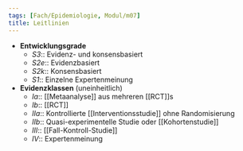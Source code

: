 ```yaml
---
tags: [Fach/Epidemiologie, Modul/m07]
title: Leitlinien
---
```

- **Entwicklungsgrade**
	- *S3*:: Evidenz- und konsensbasiert
	- *S2e*:: Evidenzbasiert
	- *S2k*:: Konsensbasiert
	- *S1*:: Einzelne Expertenmeinung
- **Evidenzklassen** (uneinheitlich)
	- *Ia*:: [[Metaanalyse]] aus mehreren [[RCT]]s
	- *Ib*:: [[RCT]]
	- *IIa*:: Kontrollierte [[Interventionsstudie]] ohne Randomisierung
	- *IIb*:: Quasi-experimentelle Studie oder [[Kohortenstudie]]
	- *III*:: [[Fall-Kontroll-Studie]]
	- *IV*:: Expertenmeinung